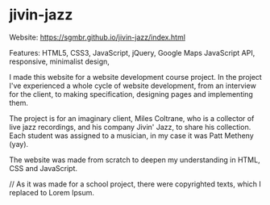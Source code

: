 # jivin-jazz

Website: https://sgmbr.github.io/jivin-jazz/index.html

Features: HTML5, CSS3, JavaScript, jQuery, Google Maps JavaScript API,
          responsive, minimalist design,

I made this website for a website development course project.
In the project I've experienced a whole cycle of website development, from
an interview for the client, to making specification, designing pages and
implementing them.

The project is for an imaginary client, Miles Coltrane, who is a collector of
live jazz recordings, and his company Jivin' Jazz, to share his collection.
Each student was assigned to a musician, in my case it was Patt Metheny (yay).

The website was made from scratch to deepen my understanding in HTML, CSS and
JavaScript.

// As it was made for a school project, there were copyrighted texts, which I
replaced to Lorem Ipsum.
